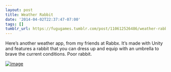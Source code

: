 ```yaml
---
layout: post
title: Weather Rabbit
date: '2014-04-02T22:37:47-07:00'
tags: []
tumblr_url: https://fugugames.tumblr.com/post/110612526486/weather-rabbit
---
```

Here’s another weather app, from my friends at Rabbx. It’s made with Unity and features a rabbit that you can dress up and equip with an umbrella to brave the current conditions. Poor rabbit.

[![image](http://itshardtofondlepenguins.com/wp-content/uploads/2014/04/image2.jpg)](http://itshardtofondlepenguins.com/wp-content/uploads/2014/04/image2.jpg)


